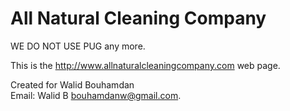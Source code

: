 # All Natural Cleaning Company

WE DO NOT USE PUG any more.

This is the http://www.allnaturalcleaningcompany.com web page.

Created for Walid Bouhamdan  
Email: Walid B <bouhamdanw@gmail.com>.


